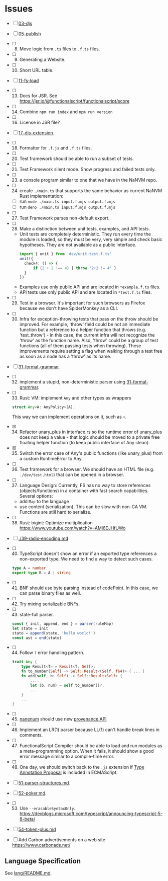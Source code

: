 # Issues

- [ ] [03-djs](./03-djs.md)
- [ ] [05-publish](./05-publish.md)
- [ ] 08. Move logic from `.ts` files to `.f.ts` files.
- [ ] 09. Generating a Website.
- [ ] 10. Short URL table.
- [ ] [11-fs-load](./11-fs-load.md)
- [ ] 13. Docs for JSR. See https://jsr.io/@functionalscript/functionalscript/score
- [ ] 14. Combine `npm run index` and `npm run version`
- [ ] 16. License in JSR file?
- [ ] [17-djs-extension](./17-djs-extension.md).
- [ ] 18. Formatter for `.f.js` and `.f.ts` files.
- [ ] 20. Test framework should be able to run a subset of tests.
- [ ] 21. Test Framework silent mode. Show progress and failed tests only.
- [ ] 23. a console program similar to one that we have in the NaNVM repo.
- [ ] 24. create `./main.ts` that supports the same behavior as current NaNVM Rust implementation:
    - [ ] run `node ./main.ts input.f.mjs output.f.mjs`
    - [ ] run `deno ./main.ts input.f.mjs output.f.mjs`
- [ ] 27. Test Framework parses non-default export.
- [ ] 28. Make a distinction between unit tests, examples, and API tests.
    - Unit tests are completely deterministic. They run every time the module is loaded, so they must be very, very simple and check basic hypotheses. They are not available as a public interface.
      ```ts
      import { unit } from 'dev/unit-test.f.ts'
      unit({
        check4: () => {
            if (2 + 2 !== 4) { throw '2+2 != 4' }
        }
      })
      ```
    - Examples use only public API and are located in `*example.f.ts` files.
    - API tests use only public API and are located in `*test.f.ts` files.
- [ ] 29. Test in a browser. It's important for such browsers as Firefox because we don't have SpiderMonkey as a CLI.
- [ ] 30. Infra for exception-throwing tests that pass on the throw should be improved.
For example, 'throw' field could be not an immediate function but a reference to a helper function that throws
(e.g. 'test_throw') - in this case, the current infra will not recognize the 'throw' as the function name.
Also, 'throw' could be a group of test functions (all of them passing tests when throwing). These improvements
require setting a flag when walking through a test free as soon as a node has a 'throw' as its name.
- [ ] [31-formal-grammar](./31-formal-grammar.md).
- [ ] 32. implement a stupid, non-deterministic parser using [31-formal-grammar](./31-formal-grammar.md).
- [ ] 33. Rust: VM: implement `Any` and other types as wrappers
  ```rust
  struct Any<A: AnyPolicy>(A);
  ```
  This way we can implement operations on it, such as `+`.
- [x] 34. Refactor unary_plus in interface.rs so the runtime error of unary_plus does not keep a value - that
logic should be moved to a private free floating helper function (to keep public interface of Any clean).
- [x] 35. Switch the error case of Any's public functions (like unary_plus) from a custom RuntimeError to Any.
- [ ] 36. Test framework for a browser. We should have an HTML file (e.g. `./dev/test.html`) that can be opened in a browser.
- [ ] 37. Language Design: Currently, FS has no way to store references (objects/functions) in a container with fast search capabilities. Several options:
  - add `Map` to the language
  - use content (serialization). This can be slow with non-CA VM. Functions are still hard to serialize.
- [ ] 38. Rust: bigint: Optimize multiplication https://www.youtube.com/watch?v=AMl6EJHfUWo
- [ ] [./39-radix-encoding.md](./39-radix-encoding.md)
- [ ] 40. TypeScript doesn't show an error if an exported type references a non-exported type. We need to find a way to detect such cases.

  ```ts
  type A = number
  export type B = A | string
  ```

- [ ] 41. BNF should use byte parsing instead of codePoint. In this case, we can parse binary files as well.
- [ ] 42. Try mixing serializable BNFs.
- [ ] 43. state-full parser.

  ```ts
  const { init, append, end } = parser(ruleMap)
  let state = init
  state = append(state, 'hello world!')
  const ast = end(state)
  ```

- [ ] 44. Follow `?` error handling pattern.

  ```rust
  trait Any {
      type Result<T> = Result<T, Self>;
      fn to_number(Self) -> Self::Result<(Self, f64)> { ... }
      fn add(self, b: Self) -> Self::Result<Self> {
          ....
          let (b, num) = self.to_number()?;
          ...
      }
      ...
  }
  ```

- [ ] 45. [nanenum](../nanvm-lib/src/nanenum.rs) should use new [provenance API](https://doc.rust-lang.org/stable/core/ptr/index.html#provenance)
- [ ] 46. Implement an LR(1) parser because LL(1) can't handle break lines in comments.
- [ ] 47. FunctionalScript Compiler should be able to load and run modules as a meta-programming option. When it fails, it should show a good error message similar to a compile-time error.
- [ ] 48. One day, we should switch back to the `.js` extension if [Type Annotation Proposal](https://github.com/tc39/proposal-type-annotations) is included in ECMAScript.
- [ ] [51-parser-structures.md](./51-parser-structures.md).
- [ ] [52-poker.md](./52-poker.md).
- [ ] 53. Use `--erasableSyntaxOnly`. https://devblogs.microsoft.com/typescript/announcing-typescript-5-8-beta/
- [ ] [54-token-plus.md](./54-token-plus.md)
- [ ] Add Carbon advertisements on a web site https://www.carbonads.net/

## Language Specification

See [lang/README.md](./lang/README.md).
